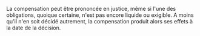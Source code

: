 La compensation peut être prononcée en justice, même si l'une des obligations, quoique certaine, n'est pas encore liquide ou exigible. A moins qu'il n'en soit décidé autrement, la compensation produit alors ses effets à la date de la décision.

